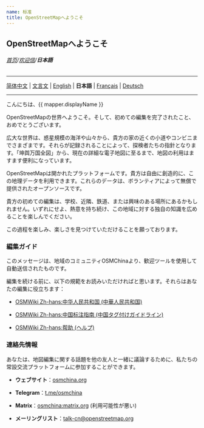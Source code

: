 ```yaml
---
name: 标准
title: OpenStreetMapへようこそ
---
```


## OpenStreetMapへようこそ

###### [首页](../../../README.md)/[欢迎信](../welcome_letter.md)/**日本語**

<hr/>

[简体中文](https://osmchina.org/pages/welcome/default/zh-Hans.html) | [文言文](https://osmchina.org/pages/welcome/default/zh-classical.html) | [English](https://osmchina.org/pages/welcome/default/en.html) | **日本語** | [Français](https://osmchina.org/pages/welcome/default/fr.html) | [Deutsch](https://osmchina.org/pages/welcome/default/de.html)

<hr/>

こんにちは、{{ mapper.displayName }}

OpenStreetMapの世界へようこそ。そして、初めての編集を完了されたこと、おめでとうございます。

広大な世界は、惑星規模の海洋や山々から、貴方の家の近くの小道やコンビニまでさまざまです。それらが記録されることによって、探検者たちの指針となります。「坤舆万国全図」から、現在の詳細な電子地図に至るまで、地図の利用はますます便利になっています。

OpenStreetMapは開かれたプラットフォームです。貴方は自由に創造的に、この地理データを利用できます。これらのデータは、ボランティアによって無償で提供されたオープンソースです。

貴方の初めての編集は、学校、近隣、鉄道、または興味のある場所にあるかもしれません。いずれにせよ、熱意を持ち続け、この地域に対する独自の知識を広めることを楽しんでください。

この過程を楽しみ、楽しさを見つけていただけることを願っております。

### 編集ガイド

このメッセージは、地域のコミュニティOSMChinaより、歓迎ツールを使用して自動送信されたものです。

編集を続ける前に、以下の規範をお読みいただければと思います。それらはあなたの編集に役立ちます：

* [OSMWiki Zh-hans:中华人民共和国 (中華人民共和国)](https://wiki.openstreetmap.org/wiki/Zh-hans:%E4%B8%AD%E5%8D%8E%E4%BA%BA%E6%B0%91%E5%85%B1%E5%92%8C%E5%9B%BD)

* [OSMWiki Zh-hans:中国标注指南 (中国タグ付けガイドライン)](https://wiki.openstreetmap.org/wiki/Zh-hans:%E4%B8%AD%E5%9B%BD%E6%A0%87%E6%B3%A8%E6%8C%87%E5%8D%97)

* [OSMWiki Zh-hans:帮助 (ヘルプ)](https://wiki.openstreetmap.org/wiki/Zh-hans:%E5%B8%AE%E5%8A%A9)


### 連絡先情報

あなたは、地図編集に関する話題を他の友人と一緒に議論するために、私たちの常設交流プラットフォームに参加することができます。

* **ウェブサイト**：[osmchina.org](https://osmchina.org)

* **Telegram**：[t.me/osmchina](https://t.me/osmchina)

* **Matrix**：[osmchina:matrix.org](https://matrix.to/#/#osmchina:matrix.org) (利用可能性が悪い)

* **メーリングリスト**：[talk-cn@openstreetmap.org](mailto:talk-cn@openstreetmap.org)

